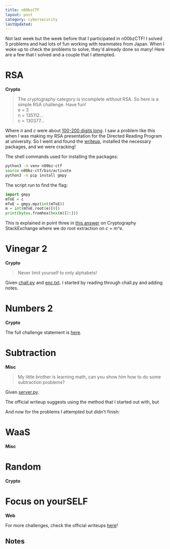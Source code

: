 ```yaml
---
title: n00bzCTF
layout: post
category: cybersecurity
lastUpdated:
---
```


Not last week but the week before that I participated in n00bzCTF! I solved 5
problems and had lots of fun working with teammates from Japan. When I woke up
to check the problems to solve, they'd already done so many! Here are a few that
I solved and a couple that I attempted.

# RSA
**Crypto**

> The cryptography category is incomplete without RSA. So here is a simple RSA challenge. Have fun! <br>
> e = 3 <br>
> n = 135112... <br>
> c = 130377...

Where *n* and *c* were about [100-200 digits long](https://github.com/n00bzUnit3d/n00bzCTF2024-Official-Writeups/blob/main/Crypto/RSA/attachments/encryption.txt). I saw a problem
like this when I was making my RSA presentation for the Directed Reading Program
at university. So I went and found the [writeup](https://github.com/utisss/ctf/tree/ab106a50149827d27e55f81d7691756bc2ce4bb5/2021/ctf-11-05-2021/crypto-textbook-rsa#textbook-rsa),
installed the necessary packages, and we were cracking!

The shell commands used for installing the packages:
```bash
python3 -m venv n00bz-ctf
source n00bz-ctf/bin/activate
python3 -m pip install gmpy
```

The script run to find the flag:
```python
import gmpy
mToE = c
mToE = gmpy.mpz(int(mToE))
m = int(mToE.root(e)[0])
print(bytes.fromhex(hex(m)[2:]))
```

This is explained in point three in [this answer](https://crypto.stackexchange.com/a/20087) on Cryptography StackExchange
where we do root extraction on *c = m^e*.

# Vinegar 2
**Crypto**

> Never limit yourself to only alphabets!

Given [chall.py](https://github.com/n00bzUnit3d/n00bzCTF2024-Official-Writeups/blob/main/Crypto/Vinegar2/attachments/chall.py) and [enc.txt](https://github.com/n00bzUnit3d/n00bzCTF2024-Official-Writeups/blob/main/Crypto/Vinegar2/attachments/enc.txt).
I started by reading through chall.py and adding notes.

# Numbers 2
**Crypto**

The full challenge statement is [here](https://github.com/n00bzUnit3d/n00bzCTF2024-Official-Writeups/blob/main/Programming/Numbers-2/README.md).

# Subtraction
**Misc**

> My little brother is learning math, can you show him how to do some subtraction problems?

Given [server.py](https://github.com/n00bzUnit3d/n00bzCTF2024-Official-Writeups/blob/main/Misc/Subtraction/attachments/server.py).

The official writeup suggests using the method that I started out with, but 

And now for the problems I attempted but didn't finish:

# WaaS
**Misc**

# Random
**Crypto**

# Focus on yourSELF
**Web**



For more challenges, check the official writeups [here](https://github.com/n00bzUnit3d/n00bzCTF2024-Official-Writeups)!

## Notes
